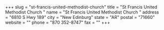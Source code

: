 +++
slug = "st-francis-united-methodist-church"
title = "St Francis United Methodist Church "
name = "St Francis United Methodist Church "
address = "6810 S Hwy 189"
city = "New Edinburg"
state = "AR"
postal = "71660"
website = ""
phone = "870 352-8747"
fax = ""
+++
